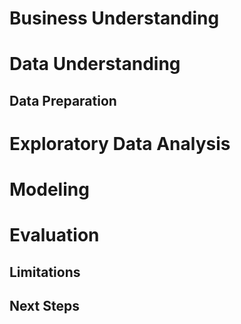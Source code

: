 # Business Understanding

# Data Understanding

## Data Preparation

# Exploratory Data Analysis

# Modeling

# Evaluation

## Limitations 

## Next Steps 
